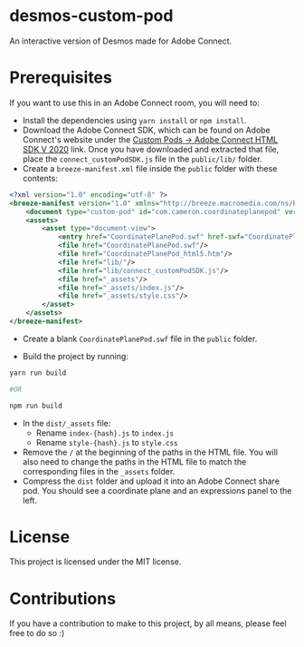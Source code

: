 # desmos-custom-pod

An interactive version of Desmos made for Adobe Connect.

# Prerequisites

If you want to use this in an Adobe Connect room, you will need to:

- Install the dependencies using `yarn install` or `npm install`.
- Download the Adobe Connect SDK, which can be found on Adobe Connect's website under the [Custom Pods -> Adobe Connect HTML SDK V 2020](https://www.adobe.com/products/adobeconnect/apps.html) link. Once you have downloaded and extracted that file, place the `connect_customPodSDK.js` file in the `public/lib/` folder.
- Create a `breeze-manifest.xml` file inside the `public` folder with these contents:

```xml
<?xml version="1.0" encoding="utf-8" ?>
<breeze-manifest version="1.0" xmlns="http://breeze.macromedia.com/ns/breeze-manifest" generator="ZB">
	<document type="custom-pod" id="com.cameron.coordinateplanepod" version="1.0.001" minimumConnectMobileVersion="2.4" minimumSDKversion="9.4.002" minimumConnectServerVersion="9.4.2"/>
	<assets>
		<asset type="document-view">
			<entry href="CoordinatePlanePod.swf" href-swf="CoordinatePlanePod.swf" href-html5="CoordinatePlanePod_html5.htm" />
			<file href="CoordinatePlanePod.swf"/>
			<file href="CoordinatePlanePod_html5.htm"/>
			<file href="lib/"/>
			<file href="lib/connect_customPodSDK.js"/>
			<file href="_assets"/>
			<file href="_assets/index.js"/>
			<file href="_assets/style.css"/>
		</asset>
	</assets>
</breeze-manifest>
```

- Create a blank `CoordinatePlanePod.swf` file in the `public` folder.

- Build the project by running:

```sh
yarn run build

#OR

npm run build
```

- In the `dist/_assets` file:
  - Rename `index-{hash}.js` to `index.js`
  - Rename `style-{hash}.js` to `style.css`
- Remove the `/` at the beginning of the paths in the HTML file. You will also need to change the paths in the HTML file to match the corresponding files in the `_assets` folder.
- Compress the `dist` folder and upload it into an Adobe Connect share pod. You should see a coordinate plane and an expressions panel to the left.

# License

This project is licensed under the MIT license.

# Contributions

If you have a contribution to make to this project, by all means, please feel free to do so :)
